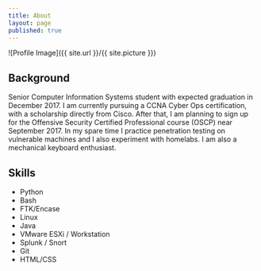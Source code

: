 ```yaml
---
title: About
layout: page
published: true
---
```

![Profile Image]({{ site.url }}/{{ site.picture }})

## Background

<p>Senior Computer Information Systems student with expected graduation in December 2017.  I am currently pursuing a CCNA Cyber Ops certification, with a scholarship directly from Cisco.  After that, I am planning to sign up for the Offensive Security Certified Professional course (OSCP) near September 2017.  In my spare time I practice penetration testing on vulnerable machines and I also experiment with homelabs.  I am also a mechanical keyboard enthusiast.</p>


<h2>Skills</h2>

<ul class="skill-list">
	<li>Python</li>
  	<li>Bash</li>
	<li>FTK/Encase</li>
	<li>Linux</li>
	<li>Java</li>
	<li>VMware ESXi / Workstation</li>
	<li>Splunk / Snort</li>
	<li>Git</li>
	<li>HTML/CSS</li>
</ul>

